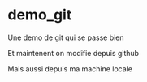 # demo_git
Une demo de git qui se passe bien

Et maintenent on modifie depuis github

Mais aussi depuis ma machine locale
